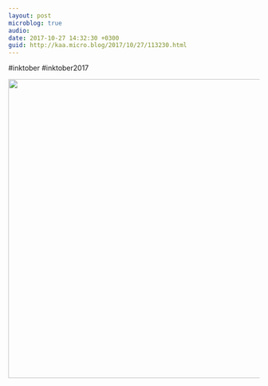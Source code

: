 ```yaml
---
layout: post
microblog: true
audio: 
date: 2017-10-27 14:32:30 +0300
guid: http://kaa.micro.blog/2017/10/27/113230.html
---
```

#inktober #inktober2017

<img src="https://micro.kaa.bz/uploads/2018/cbb9a7a482.jpg" width="600" height="600" />
